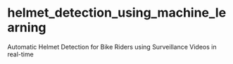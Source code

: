 # helmet_detection_using_machine_learning
 Automatic Helmet Detection for Bike Riders using Surveillance Videos in real-time
